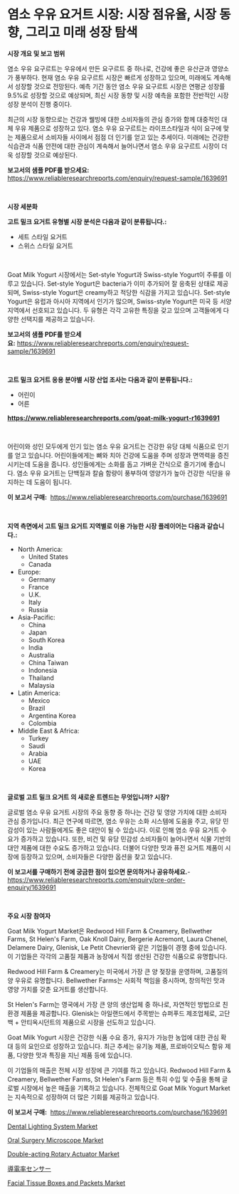 <p><h1>염소 우유 요거트 시장: 시장 점유율, 시장 동향, 그리고 미래 성장 탐색</h1></p><p><strong>시장 개요 및 보고 범위</strong></p>
<p><p>염소 우유 요구르트는 우유에서 만든 요구르트 중 하나로, 건강에 좋은 유산균과 영양소가 풍부하다. 현재 염소 우유 요구르트 시장은 빠르게 성장하고 있으며, 미래에도 계속해서 성장할 것으로 전망된다. 예측 기간 동안 염소 우유 요구르트 시장은 연평균 성장률 9.5%로 성장할 것으로 예상되며, 최신 시장 동향 및 시장 예측을 포함한 전반적인 시장 성장 분석이 진행 중이다. </p><p>최근의 시장 동향으로는 건강과 웰빙에 대한 소비자들의 관심 증가와 함께 대중적인 대체 우유 제품으로 성장하고 있다. 염소 우유 요구르트는 라이프스타일과 식이 요구에 맞는 제품으로서 소비자들 사이에서 점점 더 인기를 얻고 있는 추세이다. 미래에는 건강한 식습관과 식품 안전에 대한 관심이 계속해서 늘어나면서 염소 우유 요구르트 시장이 더욱 성장할 것으로 예상된다.</p></p>
<p><strong>보고서의 샘플 PDF를 받으세요:</strong> <a href="https://www.reliableresearchreports.com/enquiry/request-sample/1639691">https://www.reliableresearchreports.com/enquiry/request-sample/1639691</a></p>
<p>&nbsp;</p>
<p><strong>시장 세분화</strong></p>
<p><strong>고트 밀크 요거트 유형별 시장 분석은 다음과 같이 분류됩니다.:</strong></p>
<p><ul><li>세트 스타일 요거트</li><li>스위스 스타일 요거트</li></ul></p>
<p>&nbsp;</p>
<p><p>Goat Milk Yogurt 시장에서는 Set-style Yogurt과 Swiss-style Yogurt이 주류를 이루고 있습니다. Set-style Yogurt은 bacteria가 이미 추가되어 잘 응축된 상태로 제공되며, Swiss-style Yogurt은 creamy하고 적당한 식감을 가지고 있습니다. Set-style Yogurt은 유럽과 아시아 지역에서 인기가 많으며, Swiss-style Yogurt은 미국 등 서양 지역에서 선호되고 있습니다. 두 유형은 각각 고유한 특징을 갖고 있으며 고객들에게 다양한 선택지를 제공하고 있습니다.</p></p>
<p><strong>보고서의 샘플 PDF를 받으세요:</strong>&nbsp;<a href="https://www.reliableresearchreports.com/enquiry/request-sample/1639691">https://www.reliableresearchreports.com/enquiry/request-sample/1639691</a></p>
<p>&nbsp;</p>
<p><strong> 고트 밀크 요거트 응용 분야별 시장 산업 조사는 다음과 같이 분류됩니다.:</strong></p>
<p><ul><li>어린이</li><li>어른</li></ul></p>
<p><strong><a href="https://www.reliableresearchreports.com/goat-milk-yogurt-r1639691">https://www.reliableresearchreports.com/goat-milk-yogurt-r1639691</a></strong></p>
<p>&nbsp;</p>
<p><p>어린이와 성인 모두에게 인기 있는 염소 우유 요거트는 건강한 유당 대체 식품으로 인기를 얻고 있습니다. 어린이들에게는 뼈와 치아 건강에 도움을 주며 성장과 면역력을 증진시키는데 도움을 줍니다. 성인들에게는 소화를 돕고 가벼운 간식으로 즐기기에 좋습니다. 염소 우유 요거트는 단백질과 칼슘 함량이 풍부하여 영양가가 높아 건강한 식단을 유지하는 데 도움이 됩니다.</p></p>
<p><strong>이 보고서 구매:</strong>&nbsp; <a href="https://www.reliableresearchreports.com/purchase/1639691">https://www.reliableresearchreports.com/purchase/1639691</a></p>
<p>&nbsp;</p>
<p><strong>지역 측면에서 고트 밀크 요거트 지역별로 이용 가능한 시장 플레이어는 다음과 같습니다.:</strong></p>
<p><ul>
    <li>
        North America:
        <ul>
            <li>United States</li>
            <li>Canada</li>
        </ul>
    </li>
    <li>
        Europe:
        <ul>
            <li>Germany</li>
            <li>France</li>
            <li>U.K.</li>
            <li>Italy</li>
            <li>Russia</li>
        </ul>
    </li>
    <li>
        Asia-Pacific:
        <ul>
            <li>China</li>
            <li>Japan</li>
            <li>South Korea</li>
            <li>India</li>
            <li>Australia</li>
            <li>China Taiwan</li>
            <li>Indonesia</li>
            <li>Thailand</li>
            <li>Malaysia</li>
        </ul>
    </li>
    <li>
        Latin America:
        <ul>
            <li>Mexico</li>
            <li>Brazil</li>
            <li>Argentina Korea</li>
            <li>Colombia</li>
        </ul>
    </li>
    <li>
        Middle East & Africa:
        <ul>
            <li>Turkey</li>
            <li>Saudi</li>
            <li>Arabia</li>
            <li>UAE</li>
            <li>Korea</li>
        </ul>
    </li>
    </ul></p>
<p>&nbsp;</p>
<p><strong>글로벌 고트 밀크 요거트 의 새로운 트렌드는 무엇입니까? 시장?</strong></p>
<p><p>글로벌 염소 우유 요거트 시장의 주요 동향 중 하나는 건강 및 영양 가치에 대한 소비자 관심 증가입니다. 최근 연구에 따르면, 염소 우유는 소화 시스템에 도움을 주고, 유당 민감성이 있는 사람들에게도 좋은 대안이 될 수 있습니다. 이로 인해 염소 우유 요거트 수요가 증가하고 있습니다. 또한, 비건 및 유당 민감성 소비자들이 늘어나면서 식물 기반의 대안 제품에 대한 수요도 증가하고 있습니다. 더불어 다양한 맛과 퓨전 요거트 제품이 시장에 등장하고 있으며, 소비자들은 다양한 옵션을 찾고 있습니다.</p></p>
<p><strong>이 보고서를 구매하기 전에 궁금한 점이 있으면 문의하거나 공유하세요.</strong>- <a href="https://www.reliableresearchreports.com/enquiry/pre-order-enquiry/1639691">https://www.reliableresearchreports.com/enquiry/pre-order-enquiry/1639691</a></p>
<p>&nbsp;</p>
<p><strong>주요 시장 참여자</strong></p>
<p><p>Goat Milk Yogurt Market은 Redwood Hill Farm & Creamery, Bellwether Farms, St Helen's Farm, Oak Knoll Dairy, Bergerie Acremont, Laura Chenel, Delamere Dairy, Glenisk, Le Petit Chevrier와 같은 기업들이 경쟁 중에 있습니다. 이 기업들은 각각의 고품질 제품과 농장에서 직접 생산된 건강한 식품으로 유명합니다.</p><p>Redwood Hill Farm & Creamery는 미국에서 가장 큰 양 젖장을 운영하며, 고품질의 양 우유로 유명합니다. Bellwether Farms는 사회적 책임을 중시하며, 창의적인 맛과 영양 가치를 갖춘 요거트를 생산합니다.</p><p>St Helen's Farm는 영국에서 가장 큰 양의 생산업체 중 하나로, 자연적인 방법으로 친환경 제품을 제공합니다. Glenisk는 아일랜드에서 주목받는 슈퍼푸드 제조업체로, 고단백 + 안티옥시던트의 제품으로 시장을 선도하고 있습니다.</p><p>Goat Milk Yogurt 시장은 건강한 식품 수요 증가, 유지가 가능한 농업에 대한 관심 확대 등의 요인으로 성장하고 있습니다. 최근 추세는 유기농 제품, 프로바이오틱스 함유 제품, 다양한 맛과 특징을 지닌 제품 등에 있습니다.</p><p>이 기업들의 매출은 전체 시장 성장에 큰 기여를 하고 있습니다. Redwood Hill Farm & Creamery, Bellwether Farms, St Helen's Farm 등은 특히 수입 및 수출을 통해 글로벌 시장에서 높은 매출을 기록하고 있습니다. 전체적으로 Goat Milk Yogurt Market는 지속적으로 성장하여 더 많은 기회를 제공하고 있습니다.</p></p>
<p><strong>이 보고서 구매:</strong>&nbsp;&nbsp;<a href="https://www.reliableresearchreports.com/purchase/1639691">https://www.reliableresearchreports.com/purchase/1639691</a></p>
<p><p><a href="https://github.com/lataunyatinikmelvin59ilbd0dv/Market-Research-Report-List-2/blob/main/dental-lighting-system-market.md">Dental Lighting System Market</a></p><p><a href="https://github.com/arionmp/Market-Research-Report-List-3/blob/main/oral-surgery-microscope-market.md">Oral Surgery Microscope Market</a></p><p><a href="https://www.linkedin.com/pulse/double-acting-rotary-actuator-market-research-report-its-history-urwqe">Double-acting Rotary Actuator Market</a></p><p><a href="https://github.com/CloydAbbott2023/Market-Research-Report-List-1/blob/main/700550965310.md">導電率センサー</a></p><p><a href="https://www.linkedin.com/pulse/facial-tissue-boxes-packets-market-size-cagr-trends-khiac">Facial Tissue Boxes and Packets Market</a></p></p>